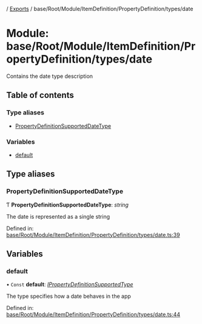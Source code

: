 [](../README.md) / [Exports](../modules.md) / base/Root/Module/ItemDefinition/PropertyDefinition/types/date

# Module: base/Root/Module/ItemDefinition/PropertyDefinition/types/date

Contains the date type description

## Table of contents

### Type aliases

- [PropertyDefinitionSupportedDateType](base_root_module_itemdefinition_propertydefinition_types_date.md#propertydefinitionsupporteddatetype)

### Variables

- [default](base_root_module_itemdefinition_propertydefinition_types_date.md#default)

## Type aliases

### PropertyDefinitionSupportedDateType

Ƭ **PropertyDefinitionSupportedDateType**: *string*

The date is represented as a single string

Defined in: [base/Root/Module/ItemDefinition/PropertyDefinition/types/date.ts:39](https://github.com/onzag/itemize/blob/55e63f2c/base/Root/Module/ItemDefinition/PropertyDefinition/types/date.ts#L39)

## Variables

### default

• `Const` **default**: [*IPropertyDefinitionSupportedType*](../interfaces/base_root_module_itemdefinition_propertydefinition_types.ipropertydefinitionsupportedtype.md)

The type specifies how a date behaves in the app

Defined in: [base/Root/Module/ItemDefinition/PropertyDefinition/types/date.ts:44](https://github.com/onzag/itemize/blob/55e63f2c/base/Root/Module/ItemDefinition/PropertyDefinition/types/date.ts#L44)
